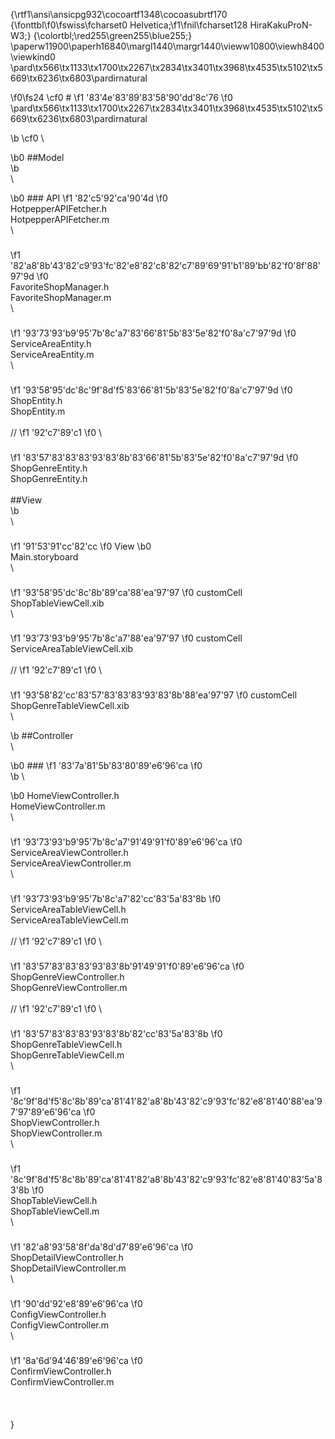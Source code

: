 {\rtf1\ansi\ansicpg932\cocoartf1348\cocoasubrtf170
{\fonttbl\f0\fswiss\fcharset0 Helvetica;\f1\fnil\fcharset128 HiraKakuProN-W3;}
{\colortbl;\red255\green255\blue255;}
\paperw11900\paperh16840\margl1440\margr1440\vieww10800\viewh8400\viewkind0
\pard\tx566\tx1133\tx1700\tx2267\tx2834\tx3401\tx3968\tx4535\tx5102\tx5669\tx6236\tx6803\pardirnatural

\f0\fs24 \cf0 #
\f1 \'83\'4e\'83\'89\'83\'58\'90\'dd\'8c\'76
\f0   \
\pard\tx566\tx1133\tx1700\tx2267\tx2834\tx3401\tx3968\tx4535\tx5102\tx5669\tx6236\tx6803\pardirnatural

\b \cf0   \

\b0 ##Model  
\b \
  \

\b0 ### API
\f1 \'82\'c5\'92\'ca\'90\'4d
\f0   \
HotpepperAPIFetcher.h  \
HotpepperAPIFetcher.m  \
  \
###
\f1 \'82\'a8\'8b\'43\'82\'c9\'93\'fc\'82\'e8\'82\'c8\'82\'c7\'89\'69\'91\'b1\'89\'bb\'82\'f0\'8f\'88\'97\'9d
\f0   \
FavoriteShopManager.h  \
FavoriteShopManager.m  \
  \
### 
\f1 \'93\'73\'93\'b9\'95\'7b\'8c\'a7\'83\'66\'81\'5b\'83\'5e\'82\'f0\'8a\'c7\'97\'9d
\f0   \
ServiceAreaEntity.h  \
ServiceAreaEntity.m  \
  \
###
\f1 \'93\'58\'95\'dc\'8c\'9f\'8d\'f5\'83\'66\'81\'5b\'83\'5e\'82\'f0\'8a\'c7\'97\'9d
\f0   \
ShopEntity.h  \
ShopEntity.m  \
  \
//
\f1 \'92\'c7\'89\'c1
\f0 \
###
\f1 \'83\'57\'83\'83\'83\'93\'83\'8b\'83\'66\'81\'5b\'83\'5e\'82\'f0\'8a\'c7\'97\'9d
\f0   \
ShopGenreEntity.h  \
ShopGenreEntity.h  \
  \
##View  
\b \
  \
###
\f1 \'91\'53\'91\'cc\'82\'cc
\f0 View
\b0 \
Main.storyboard  \
  \
###
\f1 \'93\'58\'95\'dc\'8c\'8b\'89\'ca\'88\'ea\'97\'97
\f0 customCell  \
ShopTableViewCell.xib  \
  \
###
\f1 \'93\'73\'93\'b9\'95\'7b\'8c\'a7\'88\'ea\'97\'97
\f0 customCell  \
ServiceAreaTableViewCell.xib   \
  \
//
\f1 \'92\'c7\'89\'c1
\f0   \
###
\f1 \'93\'58\'82\'cc\'83\'57\'83\'83\'83\'93\'83\'8b\'88\'ea\'97\'97
\f0 customCell  \
ShopGenreTableViewCell.xib   \
  \

\b ##Controller  \
  \

\b0 ###
\f1 \'83\'7a\'81\'5b\'83\'80\'89\'e6\'96\'ca
\f0   
\b \

\b0 HomeViewController.h  \
HomeViewController.m  \
  \
###
\f1 \'93\'73\'93\'b9\'95\'7b\'8c\'a7\'91\'49\'91\'f0\'89\'e6\'96\'ca
\f0   \
ServiceAreaViewController.h  \
ServiceAreaViewController.m  \
  \
###
\f1 \'93\'73\'93\'b9\'95\'7b\'8c\'a7\'82\'cc\'83\'5a\'83\'8b
\f0   \
ServiceAreaTableViewCell.h  \
ServiceAreaTableViewCell.m  \
  \
//
\f1 \'92\'c7\'89\'c1
\f0 \
###
\f1 \'83\'57\'83\'83\'83\'93\'83\'8b\'91\'49\'91\'f0\'89\'e6\'96\'ca
\f0   \
ShopGenreViewController.h  \
ShopGenreViewController.m  \
  \
//
\f1 \'92\'c7\'89\'c1
\f0   \
###
\f1 \'83\'57\'83\'83\'83\'93\'83\'8b\'82\'cc\'83\'5a\'83\'8b
\f0   \
ShopGenreTableViewCell.h  \
ShopGenreTableViewCell.m  \
  \
###
\f1 \'8c\'9f\'8d\'f5\'8c\'8b\'89\'ca\'81\'41\'82\'a8\'8b\'43\'82\'c9\'93\'fc\'82\'e8\'81\'40\'88\'ea\'97\'97\'89\'e6\'96\'ca
\f0   \
ShopViewController.h  \
ShopViewController.m  \
  \
###
\f1 \'8c\'9f\'8d\'f5\'8c\'8b\'89\'ca\'81\'41\'82\'a8\'8b\'43\'82\'c9\'93\'fc\'82\'e8\'81\'40\'83\'5a\'83\'8b
\f0   \
ShopTableViewCell.h  \
ShopTableViewCell.m  \
  \
###
\f1 \'82\'a8\'93\'58\'8f\'da\'8d\'d7\'89\'e6\'96\'ca
\f0   \
ShopDetailViewController.h  \
ShopDetailViewController.m  \
  \
###
\f1 \'90\'dd\'92\'e8\'89\'e6\'96\'ca
\f0   \
ConfigViewController.h  \
ConfigViewController.m  \
  \
###
\f1 \'8a\'6d\'94\'46\'89\'e6\'96\'ca
\f0   \
ConfirmViewController.h  \
ConfirmViewController.m  \
  \
\
\
}